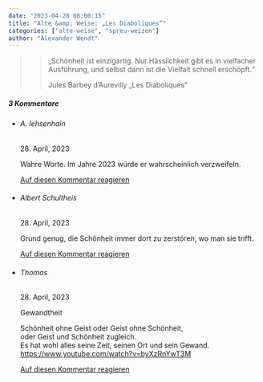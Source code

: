 ```yaml
---
date: "2023-04-28 08:00:15"
title: "Alte &amp; Weise: „Les Diaboliques“"
categories: ["alte-weise", "spreu-weizen"]
author: "Alexander Wendt"
---
```


>> „Schönheit ist einzigartig. Nur Hässlichkeit gibt es in vielfacher
>> Ausführung, und selbst dann ist die Vielfalt schnell erschöpft.“
>> 
>> Jules Barbey d’Aurevilly
>> „Les Diaboliques“

<!--more-->
<h5 class="comments-h">
3 Kommentare </h5>
<ul class="commentlist">
<li class="comment even thread-even depth-1 clearfix" id="li-comment-119571">
<h6 class="author">A. Iehsenhain</h6> <span class="date">28. April, 2023</span>



Wahre Worte. Im Jahre 2023 würde er wahrscheinlich verzweifeln.

<a rel="nofollow" class="comment-reply-link" href="#comment-119571" data-commentid="119571" data-postid="17124" data-belowelement="comment-119571" data-respondelement="respond" data-replyto="Antworte auf A. Iehsenhain" aria-label="Antworte auf A. Iehsenhain">Auf diesen Kommentar reagieren</a> 


</li>
<li class="comment odd alt thread-odd thread-alt depth-1 clearfix" id="li-comment-119572">
<h6 class="author">Albert Schultheis</h6> <span class="date">28. April, 2023</span>



Grund genug, die Schönheit immer dort zu zerstören, wo man sie trifft.

<a rel="nofollow" class="comment-reply-link" href="#comment-119572" data-commentid="119572" data-postid="17124" data-belowelement="comment-119572" data-respondelement="respond" data-replyto="Antworte auf Albert Schultheis" aria-label="Antworte auf Albert Schultheis">Auf diesen Kommentar reagieren</a> 


</li>
<li class="comment even thread-even depth-1 clearfix" id="li-comment-119575">
<h6 class="author">Thomas</h6> <span class="date">28. April, 2023</span>



Gewandtheit

Schönheit ohne Geist oder Geist ohne Schönheit,<br>
oder Geist und Schönheit zugleich.<br>
Es hat wohl alles seine Zeit, seinen Ort und sein Gewand.<br>
<a href="https://www.youtube.com/watch?v=byXzRnYwT3M" rel="nofollow ugc">https://www.youtube.com/watch?v=byXzRnYwT3M</a>

<a rel="nofollow" class="comment-reply-link" href="#comment-119575" data-commentid="119575" data-postid="17124" data-belowelement="comment-119575" data-respondelement="respond" data-replyto="Antworte auf Thomas" aria-label="Antworte auf Thomas">Auf diesen Kommentar reagieren</a> 


</li>
</ul>
